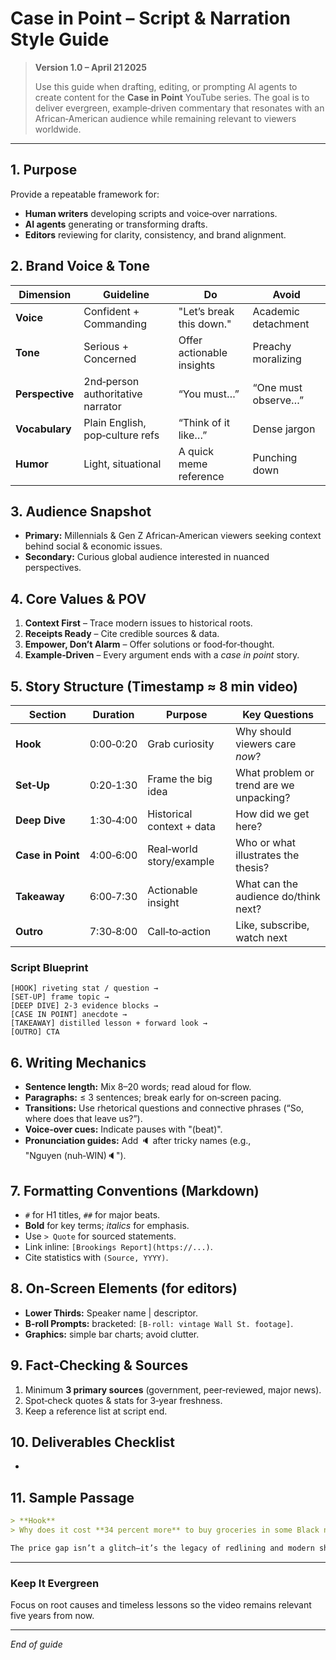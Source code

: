 # Case in Point – Script & Narration Style Guide

> **Version 1.0 – April 21 2025**
>
> Use this guide when drafting, editing, or prompting AI agents to create content for the **Case in Point** YouTube series. The goal is to deliver evergreen, example‑driven commentary that resonates with an African‑American audience while remaining relevant to viewers worldwide.

---

## 1. Purpose

Provide a repeatable framework for:

- **Human writers** developing scripts and voice‑over narrations.
- **AI agents** generating or transforming drafts.
- **Editors** reviewing for clarity, consistency, and brand alignment.

## 2. Brand Voice & Tone

| Dimension       | Guideline                         | Do                        | Avoid               |
| --------------- | --------------------------------- | ------------------------- | ------------------- |
| **Voice**       | Confident + Commanding            | "Let’s break this down."  | Academic detachment |
| **Tone**        | Serious + Concerned               | Offer actionable insights | Preachy moralizing  |
| **Perspective** | 2nd‑person authoritative narrator | “You must…”               | “One must observe…” |
| **Vocabulary**  | Plain English, pop‑culture refs   | “Think of it like…”       | Dense jargon        |
| **Humor**       | Light, situational                | A quick meme reference    | Punching down       |

## 3. Audience Snapshot

- **Primary:** Millennials & Gen Z African‑American viewers seeking context behind social & economic issues.
- **Secondary:** Curious global audience interested in nuanced perspectives.

## 4. Core Values & POV

1. **Context First** – Trace modern issues to historical roots.
2. **Receipts Ready** – Cite credible sources & data.
3. **Empower, Don’t Alarm** – Offer solutions or food‑for‑thought.
4. **Example‑Driven** – Every argument ends with a *case in point* story.

## 5. Story Structure (Timestamp ≈ 8 min video)

| Section           | Duration  | Purpose                   | Key Questions                           |
| ----------------- | --------- | ------------------------- | --------------------------------------- |
| **Hook**          | 0:00‑0:20 | Grab curiosity            | Why should viewers care *now*?          |
| **Set‑Up**        | 0:20‑1:30 | Frame the big idea        | What problem or trend are we unpacking? |
| **Deep Dive**     | 1:30‑4:00 | Historical context + data | How did we get here?                    |
| **Case in Point** | 4:00‑6:00 | Real‑world story/example  | Who or what illustrates the thesis?     |
| **Takeaway**      | 6:00‑7:30 | Actionable insight        | What can the audience do/think next?    |
| **Outro**         | 7:30‑8:00 | Call‑to‑action            | Like, subscribe, watch next             |

### Script Blueprint

```text
[HOOK] riveting stat / question →
[SET‑UP] frame topic →
[DEEP DIVE] 2‑3 evidence blocks →
[CASE IN POINT] anecdote →
[TAKEAWAY] distilled lesson + forward look →
[OUTRO] CTA
```

## 6. Writing Mechanics

- **Sentence length:** Mix 8–20 words; read aloud for flow.
- **Paragraphs:** ≤ 3 sentences; break early for on‑screen pacing.
- **Transitions:** Use rhetorical questions and connective phrases (“So, where does that leave us?”).
- **Voice‑over cues:** Indicate pauses with "(beat)".
- **Pronunciation guides:** Add 🔈 after tricky names (e.g., "Nguyen (nuh‑WIN)🔈").

## 7. Formatting Conventions (Markdown)

- `#` for H1 titles, `##` for major beats.
- **Bold** for key terms; *italics* for emphasis.
- Use `> Quote` for sourced statements.
- Link inline: `[Brookings Report](https://...)`.
- Cite statistics with `(Source, YYYY)`.

## 8. On‑Screen Elements (for editors)

- **Lower Thirds:** Speaker name | descriptor.
- **B‑roll Prompts:** bracketed: `[B‑roll: vintage Wall St. footage]`.
- **Graphics:** simple bar charts; avoid clutter.

## 9. Fact‑Checking & Sources

1. Minimum **3 primary sources** (government, peer‑reviewed, major news).
2. Spot‑check quotes & stats for 3‑year freshness.
3. Keep a reference list at script end.

## 10. Deliverables Checklist

-

## 11. Sample Passage

```markdown
> **Hook**  
> Why does it cost **34 percent more** to buy groceries in some Black neighborhoods than in nearby suburbs? (beat)

The price gap isn’t a glitch—it’s the legacy of redlining and modern shipping logistics. _Case in point:_ Chicago’s West Side, where Aldi exited in 2022, forcing residents to travel 3× farther for produce. (USDA, 2024)
```

---

### Keep It Evergreen

Focus on root causes and timeless lessons so the video remains relevant five years from now.

---

*End of guide*

